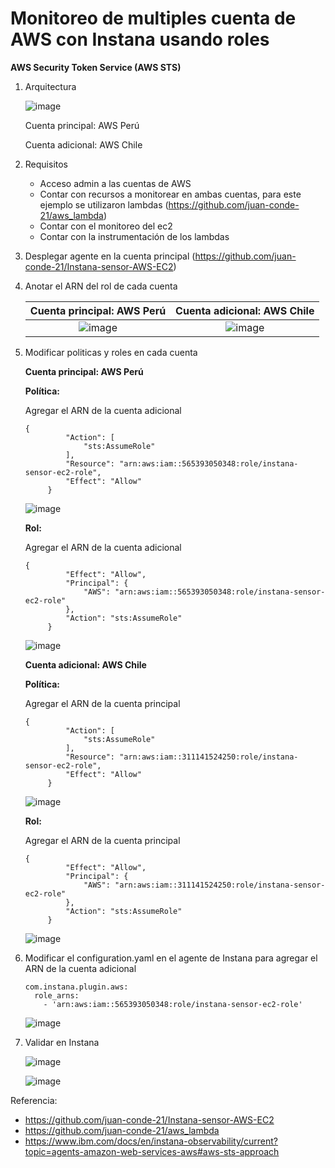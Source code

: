 # **Monitoreo de multiples cuenta de AWS con Instana usando roles**
**AWS Security Token Service (AWS STS)**

1. Arquitectura

   ![image](https://github.com/user-attachments/assets/9be23fba-78b5-44af-ac90-27e443338617)

   Cuenta principal: AWS Perú
   
   Cuenta adicional: AWS Chile
   
3. Requisitos
   - Acceso admin a las cuentas de AWS
   - Contar con recursos a monitorear en ambas cuentas, para este ejemplo se utilizaron lambdas (https://github.com/juan-conde-21/aws_lambda)
   - Contar con el monitoreo del ec2
   - Contar con la instrumentación de los lambdas
   
4. Desplegar agente en la cuenta principal (https://github.com/juan-conde-21/Instana-sensor-AWS-EC2)

5. Anotar el ARN del rol de cada cuenta

   |Cuenta principal: AWS Perú|Cuenta adicional: AWS Chile|
   |:---:|:---:|
   |![image](https://github.com/user-attachments/assets/4d6172c2-6fa2-44a3-a7c5-3a9a586b3c5f)|![image](https://github.com/user-attachments/assets/b6e59db0-5925-4943-bdbd-98d070229ebd)|
  
7. Modificar politicas y roles en cada cuenta

   **Cuenta principal: AWS Perú**

   **Política:**

   Agregar el ARN de la cuenta adicional

   ```
   {
			"Action": [
				"sts:AssumeRole"
			],
			"Resource": "arn:aws:iam::565393050348:role/instana-sensor-ec2-role",
			"Effect": "Allow"
		}
   ```
   ![image](https://github.com/user-attachments/assets/bf60e4c5-4f3d-4742-831b-dfc57ccbbf23)

   **Rol:**

   Agregar el ARN de la cuenta adicional

   ```
   {
			"Effect": "Allow",
			"Principal": {
				"AWS": "arn:aws:iam::565393050348:role/instana-sensor-ec2-role"
			},
			"Action": "sts:AssumeRole"
		}
   ```
   ![image](https://github.com/user-attachments/assets/4083a9df-813b-4630-b17c-78c0a076aa3c)


   **Cuenta adicional: AWS Chile**

   **Política:**

   Agregar el ARN de la cuenta principal

   ```
   {
			"Action": [
				"sts:AssumeRole"
			],
			"Resource": "arn:aws:iam::311141524250:role/instana-sensor-ec2-role",
			"Effect": "Allow"
		}
   ```
   ![image](https://github.com/user-attachments/assets/a53ebccf-9de9-497b-96d2-aa29cd2567b0)

   **Rol:**

   Agregar el ARN de la cuenta principal

   ```
   {
            "Effect": "Allow",
            "Principal": {
                "AWS": "arn:aws:iam::311141524250:role/instana-sensor-ec2-role"
            },
            "Action": "sts:AssumeRole"
        }
   ```
   ![image](https://github.com/user-attachments/assets/46225206-542e-45c6-ad8e-3bf027e15ed7)
 
9. Modificar el configuration.yaml en el agente de Instana para agregar el ARN de la cuenta adicional

   ```
   com.instana.plugin.aws:
     role_arns:
       - 'arn:aws:iam::565393050348:role/instana-sensor-ec2-role'
   ```

   ![image](https://github.com/user-attachments/assets/a12485db-d3bc-42d6-9fa7-1e08e827f09c)


10. Validar en Instana

    ![image](https://github.com/user-attachments/assets/ae2e8e8d-fe6c-49fc-b73d-e458a77f1229)
    
    ![image](https://github.com/user-attachments/assets/6bcf27e1-146c-4bcc-b74b-4f222d178b13)
    
Referencia:
- https://github.com/juan-conde-21/Instana-sensor-AWS-EC2
- https://github.com/juan-conde-21/aws_lambda
- https://www.ibm.com/docs/en/instana-observability/current?topic=agents-amazon-web-services-aws#aws-sts-approach
